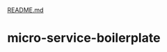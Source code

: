 [README.md](https://github.com/minto5z/micro-service-boilerplate/files/7046699/README.md)
# micro-service-boilerplate
